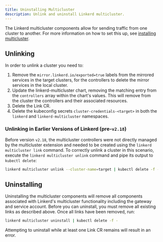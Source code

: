 ```yaml
---
title: Uninstalling Multicluster
description: Unlink and uninstall Linkerd multicluster.
---
```


The Linkerd multicluster components allow for sending traffic from one cluster
to another. For more information on how to set this up, see [installing multicluster](../installing-multicluster/).

## Unlinking

In order to unlink a cluster you need to:

1) Remove the `mirror.linkerd.io/exported=true` labels from the mirrored
services in the target clusters, for the controllers to delete the mirror
services in the local cluster.
2) Update the linkerd-multicluster chart, removing the matching entry from the
`controllers` array within the chart's values. This will remove from the cluster
the controllers and their associated resources.
3) Delete the Link CR.
4) Delete the kubeconfig secrets `cluster-credentials-<target>` in both the
`linkerd` and `linkerd-multicluster` namespaces.

### Unlinking in Earlier Versions of Linkerd (pre-`v2.18`)

Before version `v2.18`, the multicluster controllers were not directly managed
by the multicluster extension and needed to be created using the `linkerd
multicluster link` command. To correctly unlink a cluster in this scenario,
execute the `linkerd multicluster unlink` command and pipe its output to `kubectl
delete`:

```bash
linkerd multicluster unlink --cluster-name=target | kubectl delete -f -
```

## Uninstalling

Uninstalling the multicluster components will remove all components associated
with Linkerd's multicluster functionality including the gateway and service
account. Before you can uninstall, you must remove all existing links as
described above. Once all links have been removed, run:

```bash
linkerd multicluster uninstall | kubectl delete -f -
```

Attempting to uninstall while at least one Link CR remains will result in an
error.

